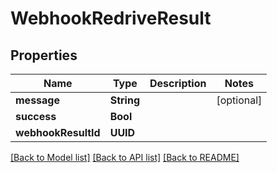 # WebhookRedriveResult

## Properties
Name | Type | Description | Notes
------------ | ------------- | ------------- | -------------
**message** | **String** |  | [optional] 
**success** | **Bool** |  | 
**webhookResultId** | **UUID** |  | 

[[Back to Model list]](../README#documentation-for-models) [[Back to API list]](../README#documentation-for-api-endpoints) [[Back to README]](../README)


